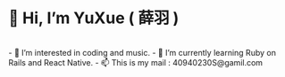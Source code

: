 <h1>👋 Hi, I’m YuXue ( 薛羽 )</h1>
<br>
- 👀 I’m interested in coding and music.
- 🌱 I’m currently learning Ruby on Rails and React Native.
- 📫 This is my mail : 40940230S@gamil.com

<!---
Owen5254/Owen5254 is a ✨ special ✨ repository because its `README.md` (this file) appears on your GitHub profile.
You can click the Preview link to take a look at your changes.
--->
